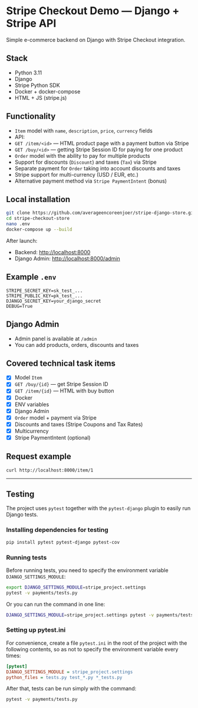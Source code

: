 # Stripe Checkout Demo — Django + Stripe API

Simple e-commerce backend on Django with Stripe Checkout integration.

##  Stack
- Python 3.11
- Django
- Stripe Python SDK
- Docker + docker-compose
- HTML + JS (stripe.js)

##  Functionality
- `Item` model with `name`, `description`, `price`, `currency` fields
- API:
- `GET /item/<id>` — HTML product page with a payment button via Stripe
- `GET /buy/<id>` — getting Stripe Session ID for paying for one product
- `Order` model with the ability to pay for multiple products
- Support for discounts (`Discount`) and taxes (`Tax`) via Stripe
- Separate payment for `Order` taking into account discounts and taxes
- Stripe support for multi-currency (USD / EUR, etc.)
- Alternative payment method via `Stripe PaymentIntent` (bonus)

##  Local installation

```bash
git clone https://github.com/averageencoreenjoer/stripe-django-store.git
cd stripe-checkout-store
nano .env
docker-compose up --build
````

After launch:

* Backend: [http://localhost:8000](http://localhost:8000)
* Django Admin: [http://localhost:8000/admin](http://localhost:8000/admin)

##  Example `.env`

```env
STRIPE_SECRET_KEY=sk_test_...
STRIPE_PUBLIC_KEY=pk_test_...
DJANGO_SECRET_KEY=your_django_secret
DEBUG=True
```

##  Django Admin

* Admin panel is available at `/admin`
* You can add products, orders, discounts and taxes

##  Covered technical task items

* [x] Model `Item`
* [x] `GET /buy/{id}` — get Stripe Session ID
* [x] `GET /item/{id}` — HTML with buy button
* [x] Docker
* [x] ENV variables
* [x] Django Admin
* [x] `Order` model + payment via Stripe
* [x] Discounts and taxes (Stripe Coupons and Tax Rates)
* [x] Multicurrency
* [x] Stripe PaymentIntent (optional)

##  Request example

```bash
curl http://localhost:8000/item/1
```

---

## Testing

The project uses `pytest` together with the `pytest-django` plugin to easily run Django tests.

### Installing dependencies for testing

```bash
pip install pytest pytest-django pytest-cov
```

### Running tests

Before running tests, you need to specify the environment variable `DJANGO_SETTINGS_MODULE`:

```bash
export DJANGO_SETTINGS_MODULE=stripe_project.settings
pytest -v payments/tests.py
```

Or you can run the command in one line:

```bash
DJANGO_SETTINGS_MODULE=stripe_project.settings pytest -v payments/tests.py
```

### Setting up pytest.ini

For convenience, create a file `pytest.ini` in the root of the project with the following contents, so as not to specify the environment variable every times:

```ini
[pytest]
DJANGO_SETTINGS_MODULE = stripe_project.settings
python_files = tests.py test_*.py *_tests.py
```

After that, tests can be run simply with the command:

```bash
pytest -v payments/tests.py
```
